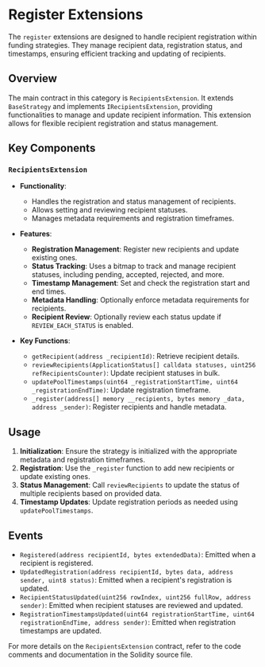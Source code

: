 # Register Extensions

The `register` extensions are designed to handle recipient registration within funding strategies. They manage recipient data, registration status, and timestamps, ensuring efficient tracking and updating of recipients.

## Overview

The main contract in this category is `RecipientsExtension`. It extends `BaseStrategy` and implements `IRecipientsExtension`, providing functionalities to manage and update recipient information. This extension allows for flexible recipient registration and status management.

## Key Components

### `RecipientsExtension`

- **Functionality**: 
  - Handles the registration and status management of recipients.
  - Allows setting and reviewing recipient statuses.
  - Manages metadata requirements and registration timeframes.

- **Features**:
  - **Registration Management**: Register new recipients and update existing ones.
  - **Status Tracking**: Uses a bitmap to track and manage recipient statuses, including pending, accepted, rejected, and more.
  - **Timestamp Management**: Set and check the registration start and end times.
  - **Metadata Handling**: Optionally enforce metadata requirements for recipients.
  - **Recipient Review**: Optionally review each status update if `REVIEW_EACH_STATUS` is enabled.

- **Key Functions**:
  - `getRecipient(address _recipientId)`: Retrieve recipient details.
  - `reviewRecipients(ApplicationStatus[] calldata statuses, uint256 refRecipientsCounter)`: Update recipient statuses in bulk.
  - `updatePoolTimestamps(uint64 _registrationStartTime, uint64 _registrationEndTime)`: Update registration timeframe.
  - `_register(address[] memory __recipients, bytes memory _data, address _sender)`: Register recipients and handle metadata.

## Usage

1. **Initialization**: Ensure the strategy is initialized with the appropriate metadata and registration timeframes.
2. **Registration**: Use the `_register` function to add new recipients or update existing ones.
3. **Status Management**: Call `reviewRecipients` to update the status of multiple recipients based on provided data.
4. **Timestamp Updates**: Update registration periods as needed using `updatePoolTimestamps`.

## Events

- `Registered(address recipientId, bytes extendedData)`: Emitted when a recipient is registered.
- `UpdatedRegistration(address recipientId, bytes data, address sender, uint8 status)`: Emitted when a recipient's registration is updated.
- `RecipientStatusUpdated(uint256 rowIndex, uint256 fullRow, address sender)`: Emitted when recipient statuses are reviewed and updated.
- `RegistrationTimestampsUpdated(uint64 registrationStartTime, uint64 registrationEndTime, address sender)`: Emitted when registration timestamps are updated.

For more details on the `RecipientsExtension` contract, refer to the code comments and documentation in the Solidity source file.
